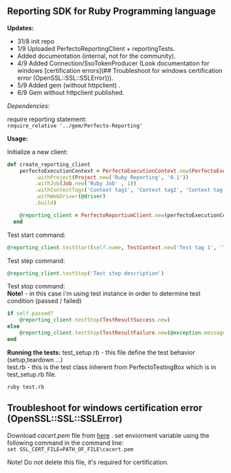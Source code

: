 ## Reporting SDK for Ruby Programming language 

**Updates:**

- 31/8 init repo
- 1/9 Uploaded PerfectoReportingClient + reportingTests.
- Added documentation (internal, not for the community).
- 4/9 Added Connection/SsoTokenProducer (Look documentation for windows [certification errors](## Troubleshoot for windows certification error (OpenSSL::SSL::SSLError))). 
- 5/9 Added gem (without httpclient) . 
- 6/9 Gem without httpclient published.


*Dependencies:*

require reporting statement:  <br/>
`require_relative '../gem/Perfecto-Reporting'`

**Usage:**

Initialize a new client:
```Ruby
def create_reporting_client
    perfectoExecutionContext = PerfectoExecutionContext.new(PerfectoExecutionContextBuilder
         .withProject(Project.new('Ruby Reporting', '0.1'))
         .withJob(Job.new('Ruby Job' , 1))
         .withContextTags('Context tag1', 'Context tag2', 'Context tag 3' ...... )
         .withWebDriver(@driver)
         .build)

    @reporting_client = PerfectoReportiumClient.new(perfectoExecutionContext)
  end
```

Test start command: 
```Ruby
@reporting_client.testStart(self.name, TestContext.new('Test tag 1', 'Test tag 2', 'Test tag 13' ...... ))
```

Test step command:
```Ruby
@reporting_client.testStep('Test step description')
```

Test stop command:<br/>
**Note!** - in this case i'm using test instance in order to determine test condition (passed / failed)
```Ruby
if self.passed?
    @reporting_client.testStop(TestResultSuccess.new)
else
    @reporting_client.testStop(TestResultFailure.new(@exception.message, @exception))
end
```

**Running the tests:**
test_setup.rb - this file define the test behavior (setup,teardown ...)<br/>
test.rb - this is the test class inherent from PerfectoTestingBox which is in test_setup.rb file. 

```
ruby test.rb
```

## Troubleshoot for windows certification error (OpenSSL::SSL::SSLError)

Download *cacert.pem* file from [here](https://curl.haxx.se/ca/cacert.pem) . 
set enviorment variable using the following command in the command line: <br/>
`set SSL_CERT_FILE=PATH_OF_FILE\cacert.pem`

Note! Do not delete this file, it's required for certification.
